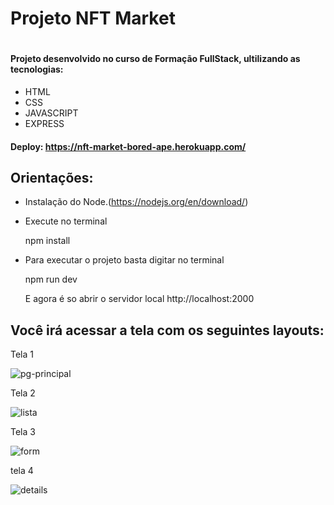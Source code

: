 <h1>Projeto NFT Market<h1>
 
#### Projeto desenvolvido no curso de Formação FullStack, ultilizando as tecnologias:
+ HTML
+ CSS
+ JAVASCRIPT
+ EXPRESS

#### Deploy: https://nft-market-bored-ape.herokuapp.com/

## Orientações:

+ Instalação do Node.(https://nodejs.org/en/download/)
+ Execute no terminal

  npm install

+ Para executar o projeto basta digitar no terminal

  npm run dev

  E agora é so abrir o servidor local http://localhost:2000


## Você irá acessar a tela com os seguintes layouts:
 

Tela 1
  

![pg-principal](https://user-images.githubusercontent.com/98196448/172507597-620a1fa4-0185-4f9f-8787-b10a5d78f14f.png)


Tela 2
  
  
![lista](https://user-images.githubusercontent.com/98196448/172507906-8497115b-92a0-4197-a8f6-0740c84b91ed.png)


  
Tela 3  
 
![form](https://user-images.githubusercontent.com/98196448/172507249-3030c3cb-aa23-4bcd-923f-4beac7562358.png)
  
tela 4
  
 ![details](https://user-images.githubusercontent.com/98196448/172508188-4f1de184-097b-470e-9130-3aff3aab3968.png)



  

